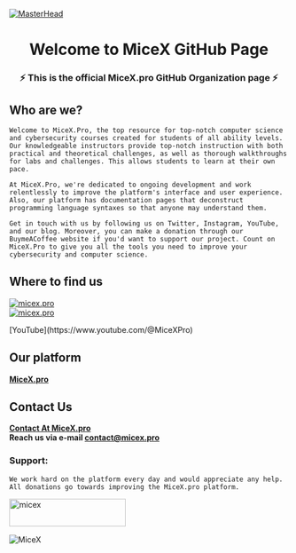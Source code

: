 <!--

**Here are some ideas to get you started:**

🙋‍♀️ A short introduction - what is your organization all about?
🌈 Contribution guidelines - how can the community get involved?
👩‍💻 Useful resources - where can the community find your docs? Is there anything else the community should know?
🍿 Fun facts - what does your team eat for breakfast?
🧙 Remember, you can do mighty things with the power of [Markdown](https://docs.github.com/github/writing-on-github/getting-started-with-writing-and-formatting-on-github/basic-writing-and-formatting-syntax)
-->

[![MasterHead](https://yt3.ggpht.com/lb_nEAutpfe29hOS-uJ2arCMYDkOyuQyIwlfZRzJJCcwPLvtBmCyVceqLDUvaz7er61KlUU3dA=w1707-fcrop64=1,00005a57ffffa5a8-k-c0xffffffff-no-nd-rj)](https://micex.pro)
<h1 align="center">Welcome to MiceX GitHub Page</h1>
<h3 align="center">⚡ This is the official MiceX.pro GitHub Organization page ⚡</h3>

## Who are we?

```
Welcome to MiceX.Pro, the top resource for top-notch computer science and cybersecurity courses created for students of all ability levels. Our knowledgeable instructors provide top-notch instruction with both practical and theoretical challenges, as well as thorough walkthroughs for labs and challenges. This allows students to learn at their own pace. 

At MiceX.Pro, we're dedicated to ongoing development and work relentlessly to improve the platform's interface and user experience. Also, our platform has documentation pages that deconstruct programming language syntaxes so that anyone may understand them. 

Get in touch with us by following us on Twitter, Instagram, YouTube, and our blog. Moreover, you can make a donation through our BuymeACoffee website if you'd want to support our project. Count on MiceX.Pro to give you all the tools you need to improve your cybersecurity and computer science.
```

## Where to find us
<p align="left"> <a href="https://twitter.com/micex_pro" target="blank"><img src="https://img.shields.io/twitter/follow/micex_pro?logo=twitter&style=for-the-badge" alt="micex.pro" /></a> <br>
<a href="https://instagram.com/micex.pro" target="blank"><img src="https://img.shields.io/badge/-Follow%20%40micex.pro-ff69b4?logo=instagram&style=for-the-badge&logoColor=white" alt="micex.pro" /></a> </p>
[YouTube](https://www.youtube.com/@MiceXPro)

## Our platform
<b> [MiceX.pro](https://www.micex.pro) </b>

## Contact Us
<b> [Contact At MiceX.pro](https://www.micex.pro/contact.html) </b>
<br>
<b> Reach us via e-mail <a href="mailto:contact@micex.pro">contact@micex.pro</a> </b>

<h3 align="left">Support:</h3>

```
We work hard on the platform every day and would appreciate any help. All donations go towards improving the MiceX.pro platform.
```
<p><a target="_blank" href="https://www.buymeacoffee.com/micex"> <img align="left" src="https://cdn.buymeacoffee.com/buttons/v2/default-yellow.png" height="50" width="210" alt="micex" /></a></p><br><br>

<br>
<p align="left"> <img src="https://komarev.com/ghpvc/?username=micex-pro&label=Profile%20views&color=0e75b6&style=flat" alt="MiceX" /> </p>

